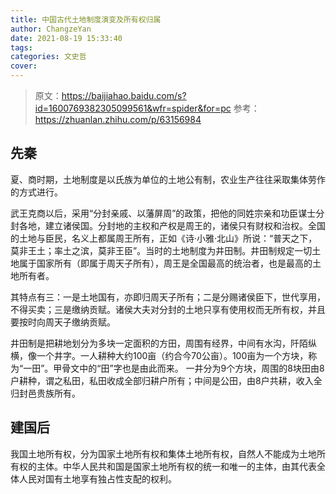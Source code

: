 ```yaml
---
title: 中国古代土地制度演变及所有权归属
author: ChangzeYan
date: 2021-08-19 15:33:40
tags: 
categories: 文史哲
cover:
---
```



> 原文：https://baijiahao.baidu.com/s?id=1600769382305099561&wfr=spider&for=pc
参考：https://zhuanlan.zhihu.com/p/63156984

##  先秦
夏、商时期，土地制度是以氏族为单位的土地公有制，农业生产往往采取集体劳作的方式进行。

武王克商以后，采用“分封亲戚、以藩屏周”的政策，把他的同姓宗亲和功臣谋士分封各地，建立诸侯国。分封地的主权和产权是周王的，诸侯只有财权和治权。全国的土地与臣民，名义上都属周王所有，正如《诗·小雅·北山》所说：“普天之下，莫非王土；率土之滨，莫非王臣”。当时的土地制度为井田制。井田制规定一切土地属于国家所有（即属于周天子所有），周王是全国最高的统治者，也是最高的土地所有者。

其特点有三：一是土地国有，亦即归周天子所有；二是分赐诸侯臣下，世代享用，不得买卖；三是缴纳贡赋。诸侯大夫对分封的土地只享有使用权而无所有权，并且要按时向周天子缴纳贡赋。

井田制是把耕地划分为多块一定面积的方田，周围有经界，中间有水沟，阡陌纵横，像一个井字。一人耕种大约100亩（约合今70公亩）。100亩为一个方块，称为“一田”。甲骨文中的“田”字也是由此而来。 一井分为9个方块，周围的8块田由8户耕种，谓之私田，私田收成全部归耕户所有；中间是公田，由8户共耕，收入全归封邑贵族所有。


## 建国后
我国土地所有权，分为国家土地所有权和集体土地所有权，自然人不能成为土地所有权的主体。中华人民共和国是国家土地所有权的统一和唯一的主体，由其代表全体人民对国有土地享有独占性支配的权利。